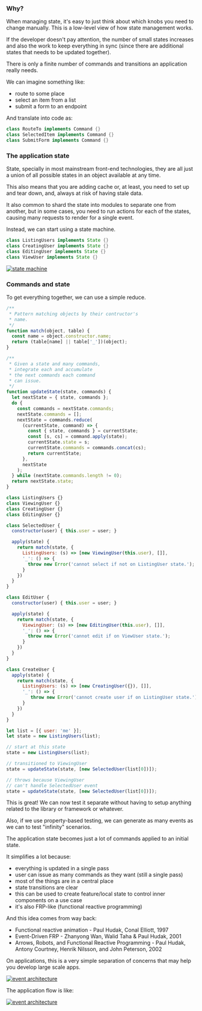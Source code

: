 ### Why?

When managing state, it's easy to just
think about which knobs you need
to change manually. This is a low-level view
of how state management works.

If the developer doesn't pay attention,
the number of small states increases
and also the work to keep everything in sync
(since there are additional states that needs
to be updated together).

There is only a finite number of commands
and transitions an application really needs.

We can imagine something like:

- route to some place
- select an item from a list
- submit a form to an endpoint

And translate into code as:

```java
class RouteTo implements Command {}
class SelectedItem implements Command {}
class SubmitForm implements Command {}
```

### The application state

State, specially in most mainstream front-end
technologies, they are all just a union of
all possible states in an object available
at any time.

This also means that you are adding cache or,
at least, you need to set up and tear down,
and, always at risk of having stale data.

It also common to shard the state into modules
to separate one from another, but in some cases,
you need to run actions for each of the states,
causing many requests to render for a single event.

Instead, we can start using a state machine.

```java
class ListingUsers implements State {}
class CreatingUser implements State {}
class EditingUser implements State {}
class ViewUser implements State {}
```

[![](/images/evstatemachine.png "state machine")](/images/evstatemachine.png)


### Commands and state

To get everything together, we can use a simple
reduce.

```js
/**
 * Pattern matching objects by their contructor's
 * name.
 */
function match(object, table) {
  const name = object.constructor.name;
  return (table[name] || table['_'])(object);
}

/**
 * Given a state and many commands,
 * integrate each and accumulate
 * the next commands each command
 * can issue.
 */
function updateState(state, commands) {
  let nextState = { state, commands };
  do {
    const commands = nextState.commands;
    nextState.commands = [];
    nextState = commands.reduce(
      (currentState, command) => {
        const { state, commands } = currentState;
        const [s, cs] = command.apply(state);
        currentState.state = s;
        currentState.commands = commands.concat(cs);
        return currentState;
      },
      nextState
    );
  } while (nextState.commands.length != 0);
  return nextState.state;
}

class ListingUsers {}
class ViewingUser {}
class CreatingUser {}
class EditingUser {}

class SelectedUser {
  constructor(user) { this.user = user; }

  apply(state) {
    return match(state, {
      ListingUsers: (s) => [new ViewingUser(this.user), []],
      '_': () => {
        throw new Error('cannot select if not on ListingUser state.');
      }
    })
  }
}

class EditUser {
  constructor(user) { this.user = user; }

  apply(state) {
    return match(state, {
      ViewingUser: (s) => [new EditingUser(this.user), []],
      '_': () => {
        throw new Error('cannot edit if on ViewUser state.');
      }
    })
  }
}

class CreateUser {
  apply(state) {
    return match(state, {
      ListingUsers: (s) => [new CreatingUser({}), []],
      '_': () => {
         throw new Error('cannot create user if on ListingUser state.');
      }
    })
  }
}

let list = [{ user: 'me' }];
let state = new ListingUsers(list);

// start at this state
state = new ListingUsers(list);

// transitioned to ViewingUser
state = updateState(state, [new SelectedUser(list[0])]);

// throws because ViewingUser
// can't handle SelectedUser event
state = updateState(state, [new SelectedUser(list[0])]);
```

This is great! We can now test it separate without having
to setup anything related to the library or framework
or whatever.

Also, if we use property-based testing, we can generate
as many events as we can to test "infinity" scenarios.

The application state becomes just a lot of commands
applied to an initial state.

It simplifies a lot because:

- everything is updated in a single pass
- user can issue as many commands as they want (still a single pass)
- most of the things are in a central place
- state transitions are clear
- this can be used to create feature/local state to control
  inner components on a use case
- it's also FRP-like (functional reactive programming)

And this idea comes from way back:

- Functional reactive animation - Paul Hudak, Conal Elliott, 1997
- Event-Driven FRP - Zhanyong Wan, Walid Taha & Paul Hudak, 2001
- Arrows, Robots, and Functional Reactive Programming - Paul Hudak, Antony Courtney, Henrik Nilsson, and John Peterson, 2002

On applications, this is a very simple separation of concerns
that may help you develop large scale apps.

[![](/images/event-architecture.png "event architecture")](/images/event-architecture.png)

The application flow is like:

[![](/images/ea-components.png "event architecture")](/images/ea-components.png)
